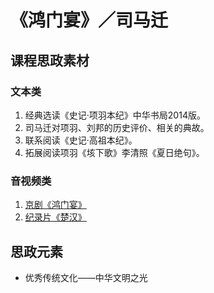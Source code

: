 # 《鸿门宴》／司马迁

## 课程思政素材

### 文本类

1. 经典选读《史记·项羽本纪》中华书局2014版。
2. 司马迁对项羽、刘邦的历史评价、相关的典故。
3. 联系阅读《史记·高祖本纪》。
4. 拓展阅读项羽《垓下歌》李清照《夏日绝句》。

### 音视频类

1. [京剧《鸿门宴》](https://tv.cctv.com/2012/12/11/VIDE1355178891660254.shtml)
2. [纪录片《楚汉》](https://tv.cctv.com/2019/10/29/VIDExW1QziVwivIhrxXukaMH191029.shtml?spm=C55924871139.PY8jbb3G6NT9.0.0)

## 思政元素

- 优秀传统文化——中华文明之光
